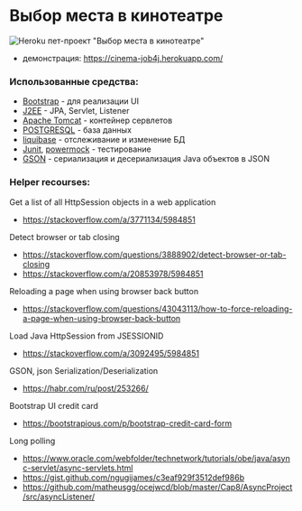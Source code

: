 #  Выбор места в кинотеатре
![Heroku](https://cinema-job4j.herokuapp.com/?app=cinema-job4j&style=flat&svg=1)
пет-проект "Выбор места в кинотеатре"
 * демонстрация:  https://cinema-job4j.herokuapp.com/
### Использованные средства:

* [Bootstrap](getbootstrap.com) - для реализации UI
* [J2EE](https://www.oracle.com/technetwork/java/javaee/) - JPA, Servlet, Listener
* [Apache Tomcat](http://tomcat.apache.org/) - контейнер сервлетов
* [POSTGRESQL](https://www.postgresql.org/) - база данных
* [liquibase](https://liquibase.org/) - отслеживание и изменение БД
* [Junit](https://junit.org/), [powermock](https://www.postgresql.org/) - тестирование
* [GSON](https://github.com/google/gson) - сериализация и десериализация Java объектов в JSON

### Helper recourses:

Get a list of all HttpSession objects in a web application
- https://stackoverflow.com/a/3771134/5984851

Detect browser or tab closing
- https://stackoverflow.com/questions/3888902/detect-browser-or-tab-closing
- https://stackoverflow.com/a/20853978/5984851

Reloading a page when using browser back button
- https://stackoverflow.com/questions/43043113/how-to-force-reloading-a-page-when-using-browser-back-button

Load Java HttpSession from JSESSIONID
- https://stackoverflow.com/a/3092495/5984851

GSON, json Serialization/Deserialization
- https://habr.com/ru/post/253266/

Bootstrap UI credit card
- https://bootstrapious.com/p/bootstrap-credit-card-form

Long polling
- https://www.oracle.com/webfolder/technetwork/tutorials/obe/java/async-servlet/async-servlets.html
- https://gist.github.com/ngugijames/c3eaf929f3512def986b
- https://github.com/matheusgg/ocejwcd/blob/master/Cap8/AsyncProject/src/asyncListener/